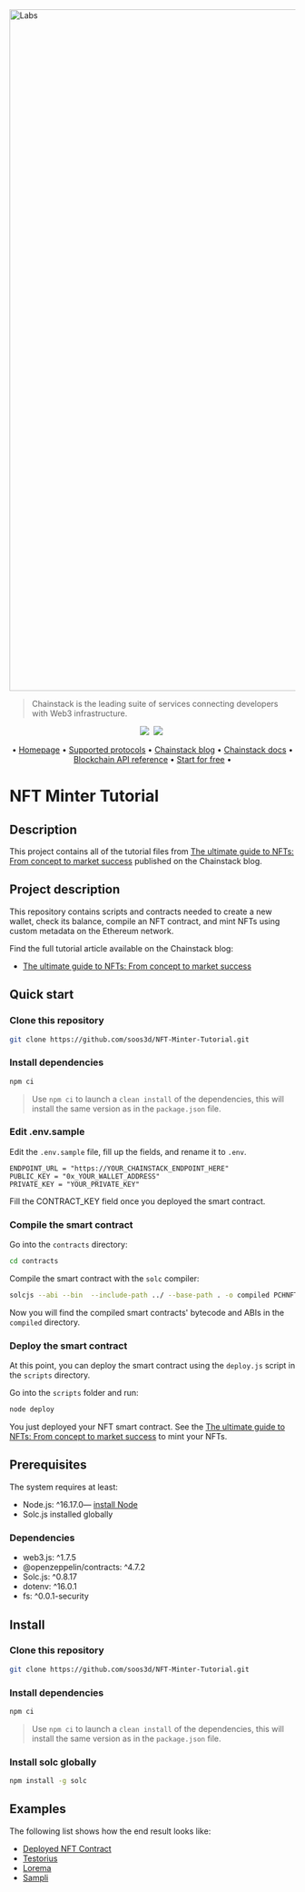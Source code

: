 <img width="1200" alt="Labs" src="https://user-images.githubusercontent.com/99700157/213291931-5a822628-5b8a-4768-980d-65f324985d32.png">

> Chainstack is the leading suite of services connecting developers with Web3 infrastructure.   

<p align="center">
  <a target="_blank" href="https://chainstack.com/build-better-with-ethereum/"><img src="https://img.shields.io/badge/Ethereum-3C3C3D?style=for-the-badge&logo=Ethereum&logoColor=white" /></a>&nbsp;
  <a target="_blank" href="https://chainstack.com/build-better-with-bnb-smart-chain/"><img src="https://tinyurl.com/mp2wu3xx" /></a>&nbsp;
</p>

<p align="center">
  • <a target="_blank" href="https://chainstack.com/">Homepage</a> •
  <a target="_blank" href="https://chainstack.com/protocols/">Supported protocols</a> •
  <a target="_blank" href="https://chainstack.com/blog/">Chainstack blog</a> •
  <a target="_blank" href="https://docs.chainstack.com/quickstart/">Chainstack docs</a> •
  <a target="_blank" href="https://docs.chainstack.com/quickstart/">Blockchain API reference</a> •
  <a target="_blank" href="https://console.chainstack.com/user/account/create">Start for free</a> •
</p>

# NFT Minter Tutorial

## Description
This project contains all of the tutorial files from [The ultimate guide to NFTs: From concept to market success](https://chainstack.com/ultimate-guide-to-nfts/) published on the Chainstack blog.

## Project description

This repository contains scripts and contracts needed to create a new wallet, check its balance, compile an NFT contract, and mint NFTs using custom metadata on the Ethereum network.

Find the full tutorial article available on the Chainstack blog:
* [The ultimate guide to NFTs: From concept to market success](https://chainstack.com/ultimate-guide-to-nfts/)

## Quick start

### Clone this repository

```sh
git clone https://github.com/soos3d/NFT-Minter-Tutorial.git
```

### Install dependencies

```sh
npm ci
```

> Use `npm ci` to launch a `clean install` of the dependencies, this will install the same version as in the `package.json` file.

### Edit .env.sample

Edit the `.env.sample` file, fill up the fields, and rename it to `.env`.

```env
ENDPOINT_URL = "https://YOUR_CHAINSTACK_ENDPOINT_HERE" 
PUBLIC_KEY = "0x_YOUR_WALLET_ADDRESS" 
PRIVATE_KEY = "YOUR_PRIVATE_KEY" 
```

Fill the CONTRACT_KEY field once you deployed the smart contract.

### Compile the smart contract

Go into the `contracts` directory:

```sh
cd contracts
```

Compile the smart contract with the `solc` compiler:

```sh
solcjs --abi --bin  --include-path ../ --base-path . -o compiled PCHNFT.sol
```

Now you will find the compiled smart contracts' bytecode and ABIs in the `compiled` directory.

### Deploy the smart contract

At this point, you can deploy the smart contract using the `deploy.js` script in the `scripts` directory.

Go into the `scripts` folder and run:

```sh
node deploy
```

You just deployed your NFT smart contract. See the [The ultimate guide to NFTs: From concept to market success](https://chainstack.com/ultimate-guide-to-nfts/) to mint your NFTs.

## Prerequisites

The system requires at least:

* Node.js: ^16.17.0— [install Node](https://nodejs.org/en/download/)
* Solc.js installed globally

### Dependencies 

* web3.js: ^1.7.5
* @openzeppelin/contracts: ^4.7.2
* Solc.js: ^0.8.17
* dotenv: ^16.0.1
* fs: ^0.0.1-security 

## Install 

### Clone this repository

```sh
git clone https://github.com/soos3d/NFT-Minter-Tutorial.git
```

### Install dependencies

```sh
npm ci
```

> Use `npm ci` to launch a `clean install` of the dependencies, this will install the same version as in the `package.json` file.

### Install solc globally

```sh
npm install -g solc
```

## Examples

The following list shows how the end result looks like:

* [ Deployed NFT Contract](https://goerli.etherscan.io/address/0x144F7CF4F42FCb67D43d2B107694FFe52386D544)
* [Testorius](https://goerli.etherscan.io/tx/0xb99e7c14cd012d6be9f1cd2de12fc4585f8c3e3a9b6b038d57987265d4d1da9a)
* [Lorema](https://goerli.etherscan.io/tx/0xc5522987694a2eb97d6acca6f05a6a8707800e44c5f77d0f0871fc211a82a0d6) 
* [Sampli](https://goerli.etherscan.io/tx/0xf8db9208ebbc782ebaf5dbddcb1e372c02a5bf021489f855d4715527519fd6bc)